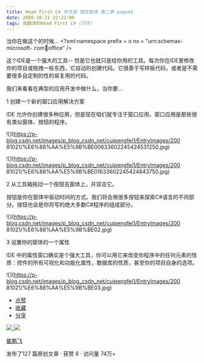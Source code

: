 ```yaml
---
title: Head First C# 中文版 图文皆译 第二章 page44
date: 2008-10-21 22:22:00
tags: 我翻译的Head First C#（习作）
---
```

当你在做这个的时候...  <?xml:namespace prefix = o ns = "urn:schemas-microsoft-
com:office:office" />

这个IDE是一个强大的工具--
但是它也就只是给你用的工具。每次你在IDE里修改你的项目或拖拽一些东西，它自动的创建代码。它很善于写样板代码，或者是不需要很多自定制的性的易复用的代码。

我们来看看在典型的应用开发中做什么，当你要...

1  创建一个新的窗口应用解决方案

IDE  允许你创建很多种应用，但是现在咱们就专注于窗口应用。窗口应用是那些很有类似窗体、按钮的程序。

![](https://p-blog.csdn.net/images/p_blog_csdn_net/cuipengfei1/EntryImages/200
81021/%E6%88%AA%E5%9B%BE00633602245424531250.jpg)

![](https://p-blog.csdn.net/images/p_blog_csdn_net/cuipengfei1/EntryImages/200
81021/%E6%88%AA%E5%9B%BE01633602245424843750.jpg)

2  从工具箱拖动一个按钮去窗体上，并双击它。

按钮是你在窗体中驱动时间的方式。我们将会用很多按钮来探索C#语言的不同部分。按钮也会是你将写的绝大多数C#程序的组成部分。

![](https://p-blog.csdn.net/images/p_blog_csdn_net/cuipengfei1/EntryImages/200
81021/%E6%88%AA%E5%9B%BE02.jpg)

3  设置你的窗体的一个属性

IDE  中的属性窗口确实是个强大工具，你可以用它来改变你程序中的任何元素的性质：控件的所有可视化和功能化属性，数据库的性质，甚至你的项目自身的选项。

![](https://p-blog.csdn.net/images/p_blog_csdn_net/cuipengfei1/EntryImages/200
81021/%E6%88%AA%E5%9B%BE03.jpg)

  * [ 点赞  ](javascript:;)
  * [ 收藏  ](javascript:;)
  * [ 分享 ](javascript:;)

[ ![](https://profile.csdnimg.cn/5/2/5/3_cuipengfei1)
![](https://g.csdnimg.cn/static/user-reg-year/1x/11.png)
](https://blog.csdn.net/cuipengfei1)

[ 崔鹏飞 ](https://blog.csdn.net/cuipengfei1)

发布了127 篇原创文章  ·  获赞 8  ·  访问量 74万+

